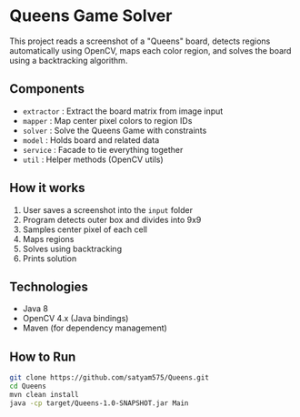 # Queens Game Solver

This project reads a screenshot of a "Queens" board, detects regions automatically using OpenCV, maps each color region, and solves the board using a backtracking algorithm.

## Components

- `extractor` : Extract the board matrix from image input
- `mapper` : Map center pixel colors to region IDs
- `solver` : Solve the Queens Game with constraints
- `model` : Holds board and related data
- `service` : Facade to tie everything together
- `util` : Helper methods (OpenCV utils)

## How it works
1. User saves a screenshot into the `input` folder
2. Program detects outer box and divides into 9x9
3. Samples center pixel of each cell
4. Maps regions
5. Solves using backtracking
6. Prints solution

## Technologies
- Java 8
- OpenCV 4.x (Java bindings)
- Maven (for dependency management)

## How to Run
```bash
git clone https://github.com/satyam575/Queens.git
cd Queens
mvn clean install
java -cp target/Queens-1.0-SNAPSHOT.jar Main
